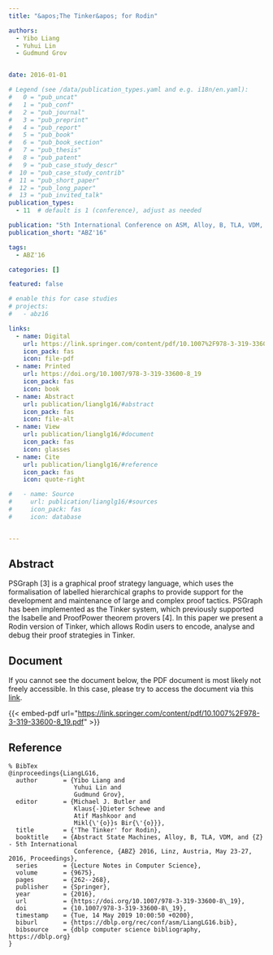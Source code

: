 ```yaml
---
title: "&apos;The Tinker&apos; for Rodin"

authors:
  - Yibo Liang
  - Yuhui Lin
  - Gudmund Grov


date: 2016-01-01

# Legend (see /data/publication_types.yaml and e.g. i18n/en.yaml): 
#   0 = "pub_uncat"
#   1 = "pub_conf"
#   2 = "pub_journal"
#   3 = "pub_preprint"
#   4 = "pub_report"
#   5 = "pub_book"
#   6 = "pub_book_section"
#   7 = "pub_thesis"
#   8 = "pub_patent"
#   9 = "pub_case_study_descr"
#  10 = "pub_case_study_contrib"
#  11 = "pub_short_paper"
#  12 = "pub_long_paper"
#  13 = "pub_invited_talk"
publication_types:
  - 11  # default is 1 (conference), adjust as needed

publication: "5th International Conference on ASM, Alloy, B, TLA, VDM, and Z (ABZ'16)"
publication_short: "ABZ'16"

tags:
  - ABZ'16

categories: []

featured: false

# enable this for case studies
# projects:
#   - abz16

links:
  - name: Digital
    url: https://link.springer.com/content/pdf/10.1007%2F978-3-319-33600-8_19.pdf
    icon_pack: fas
    icon: file-pdf
  - name: Printed
    url: https://doi.org/10.1007/978-3-319-33600-8_19
    icon_pack: fas
    icon: book
  - name: Abstract
    url: publication/lianglg16/#abstract
    icon_pack: fas
    icon: file-alt
  - name: View
    url: publication/lianglg16/#document
    icon_pack: fas
    icon: glasses
  - name: Cite
    url: publication/lianglg16/#reference
    icon_pack: fas
    icon: quote-right

#   - name: Source
#     url: publication/lianglg16/#sources
#     icon_pack: fas
#     icon: database


---
```


## Abstract

PSGraph [3] is a graphical proof strategy language, which uses the formalisation of labelled hierarchical graphs to provide support for the development and maintenance of large and complex proof tactics. PSGraph has been implemented as the Tinker system, which previously supported the Isabelle and ProofPower theorem provers [4]. In this paper we present a Rodin version of Tinker, which allows Rodin users to encode, analyse and debug their proof strategies in Tinker.

## Document

If you cannot see the document below, the PDF document is most likely not freely accessible. In this case, please try to access the document via this <a href="https://link.springer.com/content/pdf/10.1007%2F978-3-319-33600-8_19.pdf">link</a>.

{{< embed-pdf url="https://link.springer.com/content/pdf/10.1007%2F978-3-319-33600-8_19.pdf" >}}

## Reference

```
% BibTex
@inproceedings{LiangLG16,
  author       = {Yibo Liang and
                  Yuhui Lin and
                  Gudmund Grov},
  editor       = {Michael J. Butler and
                  Klaus{-}Dieter Schewe and
                  Atif Mashkoor and
                  Mikl{\'{o}}s Bir{\'{o}}},
  title        = {'The Tinker' for Rodin},
  booktitle    = {Abstract State Machines, Alloy, B, TLA, VDM, and {Z} - 5th International
                  Conference, {ABZ} 2016, Linz, Austria, May 23-27, 2016, Proceedings},
  series       = {Lecture Notes in Computer Science},
  volume       = {9675},
  pages        = {262--268},
  publisher    = {Springer},
  year         = {2016},
  url          = {https://doi.org/10.1007/978-3-319-33600-8\_19},
  doi          = {10.1007/978-3-319-33600-8\_19},
  timestamp    = {Tue, 14 May 2019 10:00:50 +0200},
  biburl       = {https://dblp.org/rec/conf/asm/LiangLG16.bib},
  bibsource    = {dblp computer science bibliography, https://dblp.org}
}


```

<!-- # add information for case study papers (if available)
## Sources

- **Used formal method:**
  [ASM](/method/asm)
- **Resources and tools:**
  Asmeta

For more information, please contact the <a href ="mailto:silvia.bonfanti@unibg.it;arcaini@nii.ac.jp;angelo.gargantini@unibg.it;scandurra@unibg.it;elvinia.riccobene@unimi.it">authors</a>-->

